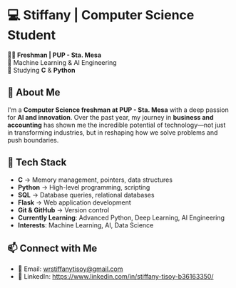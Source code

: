 # 💻 Stiffany | Computer Science Student  
**👩‍💻 Freshman | PUP - Sta. Mesa**  
🔹 Machine Learning & AI Engineering  
🔹 Studying **C** & **Python**  

## 🚀 About Me  
I'm a **Computer Science freshman at PUP - Sta. Mesa** with a deep passion for **AI and innovation**. Over the past year, my journey in **business and accounting** has shown me the incredible potential of technology—not just in transforming industries, but in reshaping how we solve problems and push boundaries.    

## 🔧 Tech Stack  
- **C** → Memory management, pointers, data structures  
- **Python** → High-level programming, scripting  
- **SQL** → Database queries, relational databases  
- **Flask** → Web application development  
- **Git & GitHub** → Version control 
- **Currently Learning**: Advanced Python, Deep Learning, AI Engineering  
- **Interests**: Machine Learning, AI, Data Science  

## 📫 Connect with Me  
- 📩 Email: wrstiffanytisoy@gmail.com
- 🔗 LinkedIn: https://www.linkedin.com/in/stiffany-tisoy-b36163350/
